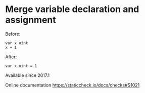 # Merge variable declaration and assignment

Before:

    var x uint
    x = 1

After:

    var x uint = 1

Available since
    2017.1

Online documentation
    https://staticcheck.io/docs/checks#S1021
